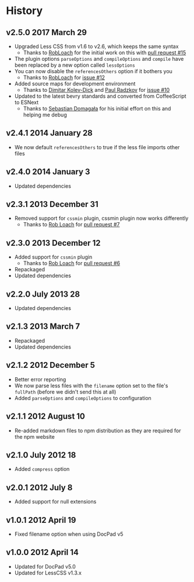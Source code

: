 # History

## v2.5.0 2017 March 29
- Upgraded Less CSS from v1.6 to v2.6, which keeps the same syntax
  - Thanks to [RobLoach](https://github.com/RobLoach) for the initial work on this with [pull request #15](https://github.com/docpad/docpad-plugin-less/pull/15)
- The plugin options `parseOptions` and `compileOptions` and `compile` have been replaced by a new option called `lessOptions`
- You can now disable the `referencesOthers` option if it bothers you
  - Thanks to [RobLoach](https://github.com/RobLoach) for [issue #12](https://github.com/docpad/docpad-plugin-less/pull/12)
- Added source maps for development environment
  - Thanks to [Dimitar Kolev-Dick](https://github.com/dimitarkolev) and [Paul Radzkov](https://github.com/paulradzkov) for [issue #10](https://github.com/docpad/docpad-plugin-less/issues/10)
- Updated to the latest bevry standards and converted from CoffeeScript to ESNext
  - Thanks to [Sebastian Domagała](https://github.com/sdomagala) for his initial effort on this and helping me debug

## v2.4.1 2014 January 28
- We now default `referencesOthers` to true if the less file imports other files

## v2.4.0 2014 January 3
- Updated dependencies

## v2.3.1 2013 December 31
- Removed support for `cssmin` plugin, cssmin plugin now works differently
  - Thanks to [Rob Loach](https://github.com/RobLoach) for [pull request #7](https://github.com/docpad/docpad-plugin-less/pull/7)

## v2.3.0 2013 December 12
- Added support for `cssmin` plugin
  - Thanks to [Rob Loach](https://github.com/RobLoach) for [pull request #6](https://github.com/docpad/docpad-plugin-less/pull/6)
- Repackaged
- Updated dependencies

## v2.2.0 July 2013 28
- Updated dependencies

## v2.1.3 2013 March 7
- Repackaged
- Updated dependencies

## v2.1.2 2012 December 5
- Better error reporting
- We now parse less files with the `filename` option set to the file's `fullPath` (before we didn't send this at all)
- Added `parseOptions` and `compileOptions` to configuration

## v2.1.1 2012 August 10
- Re-added markdown files to npm distribution as they are required for the npm website

## v2.1.0 July 2012 18
- Added `compress` option

## v2.0.1 2012 July 8
- Added support for null extensions

## v1.0.1 2012 April 19
- Fixed filename option when using DocPad v5

## v1.0.0 2012 April 14
- Updated for DocPad v5.0
- Updated for LessCSS v1.3.x
